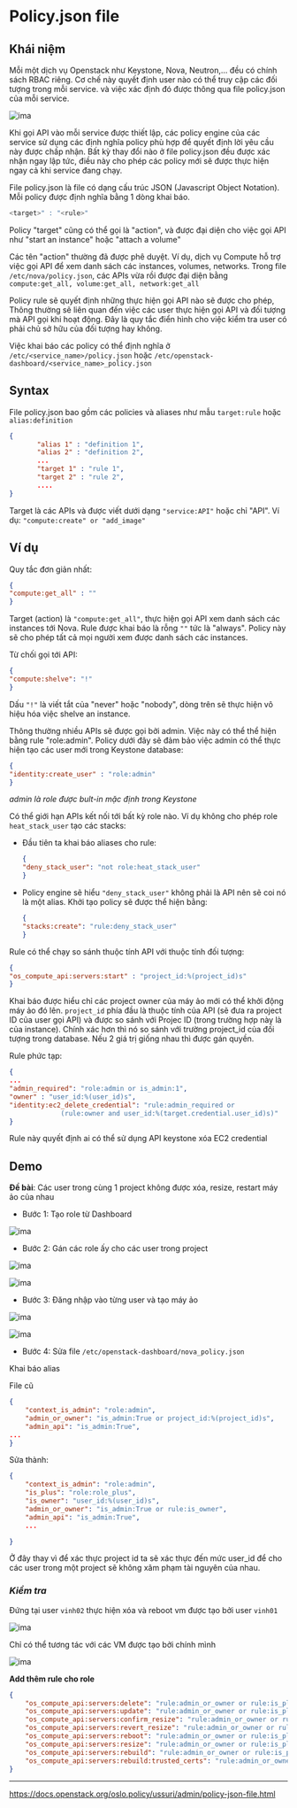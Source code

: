# Policy.json file 

## Khái niệm

Mỗi một dịch vụ Openstack như Keystone, Nova, Neutron,... đều có chính sách RBAC riêng. Cơ chế này quyết định user nào có thể truy cập các đối tượng trong mỗi service. và việc xác định đó được thông qua file policy.json của mỗi service.

![ima](../../images/policyfile.png)


Khi gọi API vào mỗi service được thiết lập, các policy engine của các service sử dụng các định nghĩa policy phù hợp để quyết định lời yêu cầu này được chấp nhận. Bất kỳ thay đổi nào ở file policy.json đều được xác nhận ngay lập tức, điều này cho phép các policy mới sẽ được thực hiện ngay cả khi service đang chạy.

File policy.json là file có dạng cấu trúc JSON (Javascript Object Notation). Mỗi policy được định nghĩa bằng 1 dòng khai báo.
```js
<target>" : "<rule>"
```

Policy "target" cũng có thể gọi là "action", và được đại diện cho việc gọi API như "start an instance" hoặc "attach a volume"

Các tên "action" thường đã được phê duyệt. Ví dụ, dịch vụ Compute hỗ trợ việc gọi API để xem danh sách các instances, volumes, networks. Trong file `/etc/nova/policy.json`, các APIs vừa rồi được đại diện bằng `compute:get_all, volume:get_all, network:get_all` 

Policy rule sẽ quyết định những thực hiện gọi API nào sẽ được cho phép, Thông thường sẽ liên quan đến việc các user thực hiện gọi API và đối tượng mà API gọi khi hoạt động. Đây là quy tắc điển hình cho việc kiểm tra user có phải chủ sở hữu của đối tượng hay không.

Việc khai báo các policy có thể định nghĩa ở `/etc/<service_name>/policy.json` hoặc `/etc/openstack-dashboard/<service_name>_policy.json`


## Syntax
File policy.json bao gồm các policies và aliases như mẫu `target:rule` hoặc `alias:definition` 
```json
{
       "alias 1" : "definition 1",
       "alias 2" : "definition 2",
       ...
       "target 1" : "rule 1",
       "target 2" : "rule 2",
       ....
}
```
Target là các APIs và được viết dưới dạng `"service:API"` hoặc chỉ "API". Ví dụ: `"compute:create" or "add_image"`


## Ví dụ
Quy tắc đơn giản nhất:
```json
{
"compute:get_all" : ""
}
```
Target (action) là `"compute:get_all"`, thực hiện gọi API xem danh sách các instances tới Nova. Rule được khai báo là rỗng `""` tức là "always". Policy này sẽ cho phép tất cả mọi người xem được danh sách các instances.

Từ chối gọi tới API:
```json
{
"compute:shelve": "!"
}
```
Dấu `"!"` là viết tắt của "never" hoặc "nobody", dòng trên sẽ thực hiện vô hiệu hóa việc shelve an instance.

Thông thường nhiều APIs sẽ được gọi bởi admin. Việc này có thể thể hiện bằng rule "role:admin". Policy dưới đây sẽ đảm bảo việc admin có thể thực hiện tạo các user mới trong Keystone database:
```json
{
"identity:create_user" : "role:admin"
}
```
*admin là role được bult-in mặc định trong Keystone*

Có thể giới hạn APIs kết nối tới bất kỳ role nào. Ví dụ không cho phép role `heat_stack_user` tạo các stacks:

   - Đầu tiên ta khai báo aliases cho rule:
        ```json
        {
        "deny_stack_user": "not role:heat_stack_user"
        }
        ```   
   - Policy engine sẽ hiểu `"deny_stack_user"` không phải là API nên sẽ coi nó là một alias. Khởi tạo policy sẽ được thể hiện bằng:
        ```json
        {
        "stacks:create": "rule:deny_stack_user"
        }
        ```
    
Rule có thể chạy so sánh thuộc tính API với thuộc tính đối tượng:
```json
{
"os_compute_api:servers:start" : "project_id:%(project_id)s"
}
```
Khai báo được hiểu chỉ các project owner của máy ảo mới có thể khởi động máy ảo đó lên. `project_id` phía đầu là thuộc tính của API (sẽ đưa ra project ID của user gọi API) và được so sánh với Projec ID (trong trường hợp này là của instance). Chính xác hơn thì nó so sánh với trường project_id của đối tượng trong database. Nếu 2 giá trị giống nhau thì được gán quyền.

Rule phức tạp:
```json
{
...
"admin_required": "role:admin or is_admin:1",
"owner" : "user_id:%(user_id)s",
"identity:ec2_delete_credential": "rule:admin_required or
             (rule:owner and user_id:%(target.credential.user_id)s)"
}
```
Rule này quyết định ai có thể sử dụng API keystone xóa EC2 credential


## Demo
**Đề bài**: Các user trong cùng 1 project không được xóa, resize, restart máy ảo của nhau

- Bước 1: Tạo role từ Dashboard

![ima](../../images/policyfile-1.png)

- Bước 2: Gán các role ấy cho các user trong project

![ima](../../images/policyfile-2.png)


![ima](../../images/policyfile-3.png)

- Bước 3: Đăng nhập vào từng user và tạo máy ảo

![ima](../../images/policyfile-4.png)

![ima](../../images/policyfile-5.png)



- Bước 4: Sửa file `/etc/openstack-dashboard/nova_policy.json`

Khai báo alias

File cũ 
```json
{
    "context_is_admin": "role:admin",
    "admin_or_owner": "is_admin:True or project_id:%(project_id)s",
    "admin_api": "is_admin:True",
...
}
```

Sửa thành:
```json
{
    "context_is_admin": "role:admin",
    "is_plus": "role:role_plus",
    "is_owner": "user_id:%(user_id)s",
    "admin_or_owner": "is_admin:True or rule:is_owner",
    "admin_api": "is_admin:True",
    ...

}
```
Ở đây thay vì để xác thực project id ta sẽ xác thực đến mức user_id để cho các user trong một project sẽ không xâm phạm tài nguyên của nhau.

### *Kiểm tra*

Đứng tại user `vinh02` thực hiện xóa và reboot vm được tạo bởi user `vinh01`

![ima](../../images/policyfile-6.png)

Chỉ có thể tương tác với các VM được tạo bởi chính mình

![ima](../../images/policyfile-7.png)


**Add thêm rule cho role**
```json
{
    "os_compute_api:servers:delete": "rule:admin_or_owner or rule:is_plus",
    "os_compute_api:servers:update": "rule:admin_or_owner or rule:is_plus",
    "os_compute_api:servers:confirm_resize": "rule:admin_or_owner or rule:is_plus",
    "os_compute_api:servers:revert_resize": "rule:admin_or_owner or rule:is_plus",
    "os_compute_api:servers:reboot": "rule:admin_or_owner or rule:is_plus",
    "os_compute_api:servers:resize": "rule:admin_or_owner or rule:is_plus",
    "os_compute_api:servers:rebuild": "rule:admin_or_owner or rule:is_plus",
    "os_compute_api:servers:rebuild:trusted_certs": "rule:admin_or_owner or rule:is_plus",
}
```




---
https://docs.openstack.org/oslo.policy/ussuri/admin/policy-json-file.html